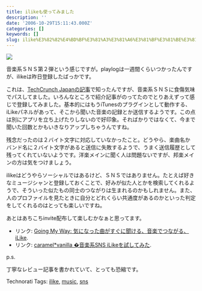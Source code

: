 ```yaml
---
title: ilikeも使ってみました
description: ''
date: '2006-10-29T15:11:43.000Z'
categories: []
keywords: []
slug: ilike%E3%82%82%E4%BD%BF%E3%81%A3%E3%81%A6%E3%81%BF%E3%81%BE%E3%81%97%E3%81%9F
---
```

![](0__L9tfSeXYZUlCNd__R.)

音楽系ＳＮＳ第２弾という感じですが。playlogは一週間くらいつかったんですが、ilikeは昨日登録したばっかです。

これは、[TechCrunch Japanの記事](http://jp.techcrunch.com/archives/yahoo-bookmarks-enters-21st-century/)で知ったんですが、音楽系ＳＮＳに食傷気味でパスしてました。いろんなところで紹介記事がのってたのでとりあえずって感じで登録してみました。基本的にはもうiTunesのプラグインとして動作する、iLikeパネルがあって、そこから聞いた音楽の記録とか送信するようです。この点は別にアプリを立ち上げたりしないので好印象。そればかりではなくて、今まで聞いた回数とかもいきなりアップしちゃうんですね。

残念だったのは２バイト文字に対応していなかったこと。どうやら、楽曲名かバンド名に２バイト文字があると送信に失敗するようで、うまく送信履歴として残ってくれていないようです。洋楽メインに聞く人は問題ないですが、邦楽メインの方は気をつけましょう。  
  
ilikeはどうやらソーシャルではあるけど、ＳＮＳではありません。たとえば好きなミュージシャンと登録しておくことで、好みが似た人とかを検索してくれるようで、そういった似たもの同士のつながりは生まれるのかもしれません。また、人のプロファイルを見たときに自分とどれくらい共通度があるのかといった判定をしてくれるのはとっても楽しいですね。

あとはあちこちinvite配布して楽しむかなぁと思ってます。

*   リンク: [Going My Way: 気になった曲がすぐに聞ける、音楽でつながる、iLike](http://kengo.preston-net.com/archives/002878.shtml "Going My Way: 気になった曲がすぐに聞ける、音楽でつながる、iLike").
*   リンク: [caramel\*vanilla �音楽系SNS iLikeを試してみた](http://caramel-tea.com/2006/10/ilike/ "caramel*vanilla � 音楽系SNS iLikeを試してみた").

p.s.  
  
丁寧なレビュー記事を書かれていて、とっても恐縮です。

Technorati Tags: [ilike](http://www.technorati.com/tag/ilike), [music](http://www.technorati.com/tag/music), [sns](http://www.technorati.com/tag/sns)